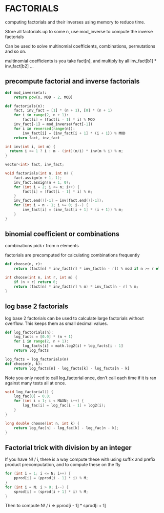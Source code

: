 # FACTORIALS

computing factorials and their inverses using memory to reduce time. 

Store all factorials up to some n, use mod_inverse to compute the inverse factorials

Can be used to solve multinomial coefficients, combinations, permutations and so on. 

multinomial coefficients is you take fact[n], and multiply by all inv_fact[b1] * inv_fact[b2] ...

## precompute factorial and inverse factorials

```py
def mod_inverse(x):
    return pow(x, MOD - 2, MOD)

def factorials(n):
    fact, inv_fact = [1] * (n + 1), [0] * (n + 1)
    for i in range(2, n + 1):
        fact[i] = (fact[i - 1] * i) % MOD
    inv_fact[-1] = mod_inverse(fact[-1])
    for i in reversed(range(n)):
        inv_fact[i] = (inv_fact[i + 1] * (i + 1)) % MOD
    return fact, inv_fact
```

```cpp
int inv(int i, int m) {
  return i <= 1 ? i : m - (int)(m/i) * inv(m % i) % m;
}

vector<int> fact, inv_fact;

void factorials(int n, int m) {
    fact.assign(n + 1, 1);
    inv_fact.assign(n + 1, 0);
    for (int i = 2; i <= n; i++) {
        fact[i] = (fact[i - 1] * i) % m;
    }
    inv_fact.end()[-1] = inv(fact.end()[-1]);
    for (int i = n - 1; i >= 0; i--) {
        inv_fact[i] = (inv_fact[i + 1] * (i + 1)) % m;
    }
}
```

## binomial coefficient or combinations

combinations pick r from n elements

factorials are precomputed for calculating combinations frequently

```py
def choose(n, r):
    return (fact[n] * inv_fact[r] * inv_fact[n - r]) % mod if n >= r else 0
```

```cpp
int choose(int n, int r, int m) {
    if (n < r) return 0;
    return (fact[n] * inv_fact[r] % m) * inv_fact[n - r] % m;
}
```

## log base 2 factorials

log base 2 factorials can be used to calculate large factorials without overflow.  This keeps them as small decimal values.  

```py
def log_factorials(n):
    log_facts = [0.0] * (n + 1)
    for i in range(2, n + 1):
        log_facts[i] = math.log2(i) + log_facts[i - 1]
    return log_facts

log_facts = log_factorials(n)
def choose(n, k):
    return log_facts[n] - log_facts[k] - log_facts[n - k]
```

Note you only need to call log_factorial once, don't call each time if it is ran against many tests all at once.

```cpp
void log_factorial() {
    log_fac[0] = 0.0;
    for (int i = 1; i < MAXN; i++) {
        log_fac[i] = log_fac[i - 1] + log2(i);
    }
}

long double choose(int n, int k) {
    return log_fac[n] - log_fac[k] - log_fac[n - k];
}
```

## Factorial trick with division by an integer

If you have N! / i, there is a way compute these with using suffix and prefix product precomputation, and to compute these on the fly

```cpp
for (int i = 1; i <= N; i++) {
    pprod[i] = (pprod[i - 1] * i) % M;
}
for (int i = N; i > 0; i--) {
    sprod[i] = (sprod[i + 1] * i) % M;
}

```

Then to compute N! / i => pprod[i - 1] * sprod[i + 1]